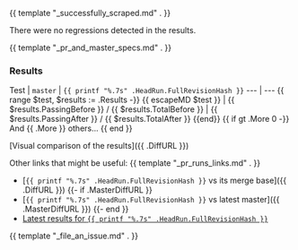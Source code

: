 {{ template "_successfully_scraped.md" . }}

There were no regressions detected in the results.

{{ template "_pr_and_master_specs.md" . }}

### Results

Test | `master` | `{{ printf "%.7s" .HeadRun.FullRevisionHash }}`
--- | ---
{{ range $test, $results := .Results -}}
{{ escapeMD $test }} | {{ $results.PassingBefore }} / {{ $results.TotalBefore }} | {{ $results.PassingAfter }} / {{ $results.TotalAfter }}
{{end}}
{{ if gt .More 0 -}}
And {{ .More }} others...
{{ end }}

[Visual comparison of the results]({{ .DiffURL }})

Other links that might be useful:
{{ template "_pr_runs_links.md" . }}
- [`{{ printf "%.7s" .HeadRun.FullRevisionHash }}` vs its merge base]({{ .DiffURL }})
{{- if .MasterDiffURL }}
- [`{{ printf "%.7s" .HeadRun.FullRevisionHash }}` vs latest master]({{ .MasterDiffURL }})
{{- end }}
- [Latest results for `{{ printf "%.7s" .HeadRun.FullRevisionHash }}`]({{.HostURL}}?sha={{.HeadRun.Revision}}&label=pr_head)

{{ template "_file_an_issue.md" . }}
